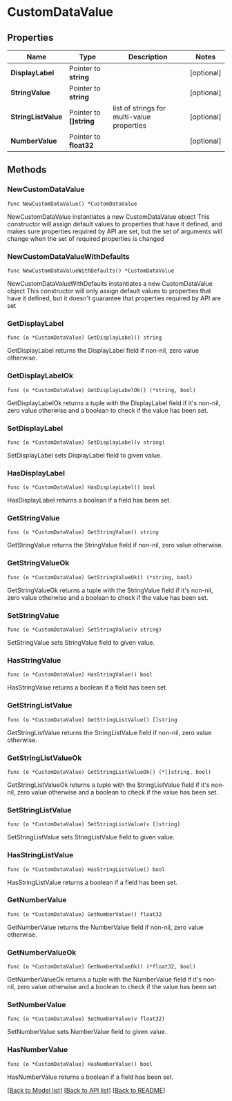 # CustomDataValue

## Properties

Name | Type | Description | Notes
------------ | ------------- | ------------- | -------------
**DisplayLabel** | Pointer to **string** |  | [optional] 
**StringValue** | Pointer to **string** |  | [optional] 
**StringListValue** | Pointer to **[]string** | list of strings for multi-value properties | [optional] 
**NumberValue** | Pointer to **float32** |  | [optional] 

## Methods

### NewCustomDataValue

`func NewCustomDataValue() *CustomDataValue`

NewCustomDataValue instantiates a new CustomDataValue object
This constructor will assign default values to properties that have it defined,
and makes sure properties required by API are set, but the set of arguments
will change when the set of required properties is changed

### NewCustomDataValueWithDefaults

`func NewCustomDataValueWithDefaults() *CustomDataValue`

NewCustomDataValueWithDefaults instantiates a new CustomDataValue object
This constructor will only assign default values to properties that have it defined,
but it doesn't guarantee that properties required by API are set

### GetDisplayLabel

`func (o *CustomDataValue) GetDisplayLabel() string`

GetDisplayLabel returns the DisplayLabel field if non-nil, zero value otherwise.

### GetDisplayLabelOk

`func (o *CustomDataValue) GetDisplayLabelOk() (*string, bool)`

GetDisplayLabelOk returns a tuple with the DisplayLabel field if it's non-nil, zero value otherwise
and a boolean to check if the value has been set.

### SetDisplayLabel

`func (o *CustomDataValue) SetDisplayLabel(v string)`

SetDisplayLabel sets DisplayLabel field to given value.

### HasDisplayLabel

`func (o *CustomDataValue) HasDisplayLabel() bool`

HasDisplayLabel returns a boolean if a field has been set.

### GetStringValue

`func (o *CustomDataValue) GetStringValue() string`

GetStringValue returns the StringValue field if non-nil, zero value otherwise.

### GetStringValueOk

`func (o *CustomDataValue) GetStringValueOk() (*string, bool)`

GetStringValueOk returns a tuple with the StringValue field if it's non-nil, zero value otherwise
and a boolean to check if the value has been set.

### SetStringValue

`func (o *CustomDataValue) SetStringValue(v string)`

SetStringValue sets StringValue field to given value.

### HasStringValue

`func (o *CustomDataValue) HasStringValue() bool`

HasStringValue returns a boolean if a field has been set.

### GetStringListValue

`func (o *CustomDataValue) GetStringListValue() []string`

GetStringListValue returns the StringListValue field if non-nil, zero value otherwise.

### GetStringListValueOk

`func (o *CustomDataValue) GetStringListValueOk() (*[]string, bool)`

GetStringListValueOk returns a tuple with the StringListValue field if it's non-nil, zero value otherwise
and a boolean to check if the value has been set.

### SetStringListValue

`func (o *CustomDataValue) SetStringListValue(v []string)`

SetStringListValue sets StringListValue field to given value.

### HasStringListValue

`func (o *CustomDataValue) HasStringListValue() bool`

HasStringListValue returns a boolean if a field has been set.

### GetNumberValue

`func (o *CustomDataValue) GetNumberValue() float32`

GetNumberValue returns the NumberValue field if non-nil, zero value otherwise.

### GetNumberValueOk

`func (o *CustomDataValue) GetNumberValueOk() (*float32, bool)`

GetNumberValueOk returns a tuple with the NumberValue field if it's non-nil, zero value otherwise
and a boolean to check if the value has been set.

### SetNumberValue

`func (o *CustomDataValue) SetNumberValue(v float32)`

SetNumberValue sets NumberValue field to given value.

### HasNumberValue

`func (o *CustomDataValue) HasNumberValue() bool`

HasNumberValue returns a boolean if a field has been set.


[[Back to Model list]](../README.md#documentation-for-models) [[Back to API list]](../README.md#documentation-for-api-endpoints) [[Back to README]](../README.md)


